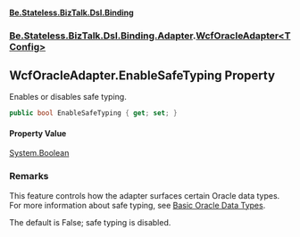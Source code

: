 #### [Be.Stateless.BizTalk.Dsl.Binding](README.md 'README')
### [Be.Stateless.BizTalk.Dsl.Binding.Adapter](Be.Stateless.BizTalk.Dsl.Binding.Adapter.md 'Be.Stateless.BizTalk.Dsl.Binding.Adapter').[WcfOracleAdapter&lt;TConfig&gt;](WcfOracleAdapter_TConfig_.md 'Be.Stateless.BizTalk.Dsl.Binding.Adapter.WcfOracleAdapter<TConfig>')

## WcfOracleAdapter<TConfig>.EnableSafeTyping Property

Enables or disables safe typing.

```csharp
public bool EnableSafeTyping { get; set; }
```

#### Property Value
[System.Boolean](https://docs.microsoft.com/en-us/dotnet/api/System.Boolean 'System.Boolean')

### Remarks

This feature controls how the adapter surfaces certain Oracle data types. For more information about safe typing, see
[Basic Oracle Data Types](https://docs.microsoft.com/en-us/biztalk/adapters-and-accelerators/adapter-oracle-database/basic-oracle-data-types1 'https://docs.microsoft.com/en-us/biztalk/adapters-and-accelerators/adapter-oracle-database/basic-oracle-data-types1').

The default is False; safe typing is disabled.